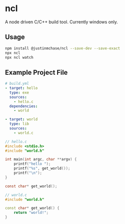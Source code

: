 # ncl
A node driven C/C++ build tool. Currently windows only.

## Usage
```sh
npm install @justinmchase/ncl --save-dev --save-exact
npx ncl
npx ncl watch
```

## Example Project File
```yaml
# build.yml
- target: hello
  type: exe
  sources:
  	- hello.c
  dependencies:
    - world

- target: world
  type: lib
  sources:
    - world.c
```
```cpp
// hello.c
#include <stdio.h>
#include "world.h"

int main(int argc, char **argv) {
	printf("hello ");
	printf("%s", get_world());
	printf("\n");
} 
```
```h
const char* get_world();
```
```cpp
// world.c
#include "world.h"

const char* get_world() {
	return "world!";
}
```